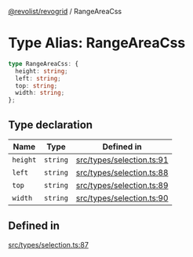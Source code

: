 [@revolist/revogrid](README.md) / RangeAreaCss

# Type Alias: RangeAreaCss

```ts
type RangeAreaCss: {
  height: string;
  left: string;
  top: string;
  width: string;
};
```

## Type declaration

| Name | Type | Defined in |
| ------ | ------ | ------ |
| `height` | `string` | [src/types/selection.ts:91](https://github.com/revolist/revogrid/blob/a649ddca5a4a20f5f68ee92610066873d77a049a/src/types/selection.ts#L91) |
| `left` | `string` | [src/types/selection.ts:88](https://github.com/revolist/revogrid/blob/a649ddca5a4a20f5f68ee92610066873d77a049a/src/types/selection.ts#L88) |
| `top` | `string` | [src/types/selection.ts:89](https://github.com/revolist/revogrid/blob/a649ddca5a4a20f5f68ee92610066873d77a049a/src/types/selection.ts#L89) |
| `width` | `string` | [src/types/selection.ts:90](https://github.com/revolist/revogrid/blob/a649ddca5a4a20f5f68ee92610066873d77a049a/src/types/selection.ts#L90) |

## Defined in

[src/types/selection.ts:87](https://github.com/revolist/revogrid/blob/a649ddca5a4a20f5f68ee92610066873d77a049a/src/types/selection.ts#L87)
